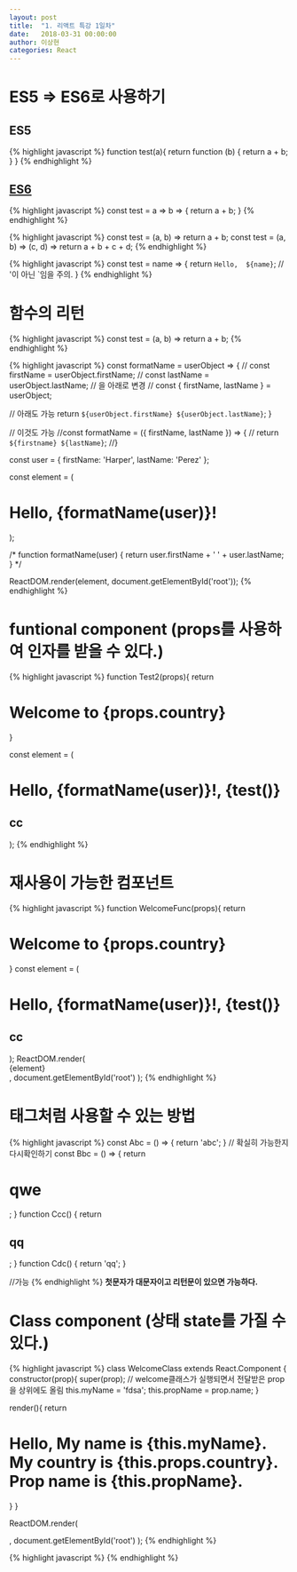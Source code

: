 ```yaml
---
layout: post
title:  "1. 리액트 특강 1일차"
date:   2018-03-31 00:00:00
author: 이상현
categories: React
---
```


# ES5 => ES6로 사용하기
## ES5
{% highlight javascript %}
function test(a){
	return function (b) {
		return a + b;
	}
}
{% endhighlight %}

## [ES6](http://babeljs.io/repl/#?babili=false&browsers=&build=&builtIns=false&code_lz=NoRgNATGDMC6B0BbAhgBwBQDsAEBeAfNjgNTYgCUA3AFDUDGA9pgM4Au2rApm3kcopzyEA3tQCQAJ06sArhJwADABKcANqoZhs2ACTDM_TgF8FNI0A&debug=false&forceAllTransforms=false&shippedProposals=false&circleciRepo=&evaluate=true&fileSize=false&lineWrap=false&presets=latest%2Creact%2Cstage-2&prettier=false&targets=&version=6.26.0&envVersion=)
{% highlight javascript %}
const test = a => b => {
	return a + b;
}
{% endhighlight %}

{% highlight javascript %}
const test = (a, b) => return a + b;
const test = (a, b) => (c, d) => return a + b + c + d;
{% endhighlight %}

{% highlight javascript %}
const test = name => {
	return `Hello,  ${name}`; // '이 아닌 `임을 주의.
}
{% endhighlight %}

# 함수의 리턴
{% highlight javascript %}
const test = (a, b) => return a + b;
{% endhighlight %}

{% highlight javascript %}
const formatName = userObject => {
  // const firstName = userObject.firstName;
  // const lastName = userObject.lastName;
  // 을 아래로 변경
  // const { firstName, lastName } = userObject;

  // 아래도 가능
  return `${userObject.firstName} ${userObject.lastName}`;
}

// 이것도 가능
//const formatName = ({ firstName, lastName }) => {
//  return `${firstname} ${lastName}`;
//}

const user = {
  firstName: 'Harper',
  lastName: 'Perez'
};

const element = (
  <h1>
    Hello, {formatName(user)}!
  </h1>
);


/*
function formatName(user) {
  return user.firstName + ' ' + user.lastName;
}
*/

ReactDOM.render(element, document.getElementById('root'));
{% endhighlight %}

# funtional component (props를 사용하여 인자를 받을 수 있다.)
{% highlight javascript %}
function Test2(props){
  return <h1>Welcome to {props.country}</h1>
}

const element = (
  <div>
    <h1>
      Hello, {formatName(user)}!, {test()}
    </h1>
    <h2>cc</h2>
    <Test2 country="test"/>
  </div>  
);
{% endhighlight %}

# 재사용이 가능한 컴포넌트
{% highlight javascript %}
function WelcomeFunc(props){
  return <h1>Welcome to {props.country}</h1>
}
const element = (
  <div>
    <h1>
      Hello, {formatName(user)}!, {test()}
    </h1>
    <h2>cc</h2>
  </div>  
);
ReactDOM.render(
  <div>
    <WelcomeFunc country="Korea"/>
    <WelcomeFunc country="America"/>
    {element}
  </div>,
  document.getElementById('root')
);
{% endhighlight %}

# 태그처럼 사용할 수 있는 방법
{% highlight javascript %}
const Abc = () => {
  return 'abc';
}
// 확실히 가능한지 다시확인하기
const Bbc = () => {
  return <h1>qwe</h1>;
}
function Ccc() {
  return <h2>qq</h2>;
}
function Cdc() {
  return 'qq';
}

//가능
<Abc/>
<Bbc/>
<Ccc/>
</Cdc>
{% endhighlight %}
<b>첫문자가 대문자이고 리턴문이 있으면 가능하다.</b>

# Class component (상태 state를 가질 수 있다.)
{% highlight javascript %}
class WelcomeClass extends React.Component {
  constructor(prop){
    super(prop); // welcome클래스가 실행되면서 전달받은 prop을 상위에도 올림
    this.myName = 'fdsa';
    this.propName = prop.name;
  }

  render(){
    return <h1>
      Hello, My name is {this.myName}. <br/>
      My country is {this.props.country}. <br/>
      Prop name is {this.propName}.
    </h1>
  }
}

ReactDOM.render(
  <div>
    <WelcomeClass country="Korea" name="kkk"/>
  </div>,
  document.getElementById('root')
);
{% endhighlight %}


{% highlight javascript %}
{% endhighlight %}
